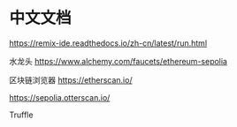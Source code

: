 

# 中文文档
https://remix-ide.readthedocs.io/zh-cn/latest/run.html

水龙头
https://www.alchemy.com/faucets/ethereum-sepolia


区块链浏览器
https://etherscan.io/

https://sepolia.otterscan.io/


Truffle